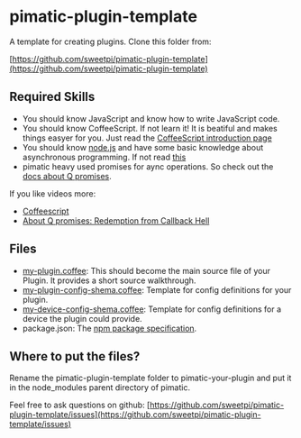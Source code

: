 pimatic-plugin-template
=======================

A template for creating plugins. Clone this folder from: 

[https://github.com/sweetpi/pimatic-plugin-template](https://github.com/sweetpi/pimatic-plugin-template)


Required Skills
----------------

 * You should know JavaScript and know how to write JavaScript code.
 * You should know CoffeeScript. If not learn it! It is beatiful and makes things easyer for you. 
   Just read the [CoffeeScript introduction page](http://coffeescript.org/)
 * You should know [node.js](http://nodejs.org/) and have some basic knowledge about asynchronous 
   programming. If not read [this](http://book.mixu.net/node/ch7.html)
 * pimatic heavy used promises for aync operations. So check out the 
   [docs about Q promises](https://github.com/kriskowal/q).

If you like videos more:

 * [Coffeescript](http://www.youtube.com/watch?v=qR5p5s8CMBQ)
 * [About Q promises: Redemption from Callback Hell](http://www.youtube.com/watch?v=hf1T_AONQJU)

Files
-----

* [my-plugin.coffee](http://sweetpi.de/pimatic/docs/pimatic-plugin-template/my-plugin.html): 
  This should become the main source file of your Plugin. It provides a short source walkthrough.
* [my-plugin-config-shema.coffee](http://sweetpi.de/pimatic/docs/pimatic-plugin-template/my-plugin-config-shema.html): 
  Template for config definitions for your
  plugin.
* [my-device-config-shema.coffee](http://sweetpi.de/pimatic/docs/pimatic-plugin-template/my-device-config-shema): 
  Template for config definitions for a device the plugin could provide.
* package.json: The [npm package specification](https://npmjs.org/doc/json.html).

Where to put the files?
-----------------------

Rename the pimatic-plugin-template folder to pimatic-your-plugin and put it in the node_modules 
parent directory of pimatic.

Feel free to ask questions on github: 
[https://github.com/sweetpi/pimatic-plugin-template/issues](https://github.com/sweetpi/pimatic-plugin-template/issues)